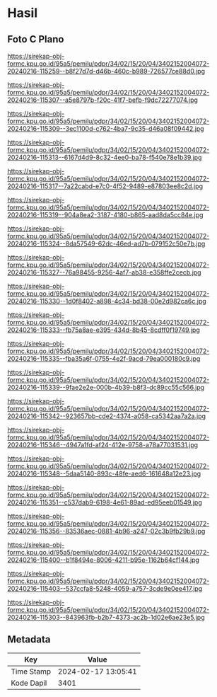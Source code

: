 # Hasil

## Foto C Plano

https://sirekap-obj-formc.kpu.go.id/95a5/pemilu/pdpr/34/02/15/20/04/3402152004072-20240216-115259--b8f27d7d-d46b-460c-b989-726577ce88d0.jpg

https://sirekap-obj-formc.kpu.go.id/95a5/pemilu/pdpr/34/02/15/20/04/3402152004072-20240216-115307--a5e8797b-f20c-41f7-befb-f9dc72277074.jpg

https://sirekap-obj-formc.kpu.go.id/95a5/pemilu/pdpr/34/02/15/20/04/3402152004072-20240216-115309--3ec1100d-c762-4ba7-9c35-d46a08f09442.jpg

https://sirekap-obj-formc.kpu.go.id/95a5/pemilu/pdpr/34/02/15/20/04/3402152004072-20240216-115313--6167d4d9-8c32-4ee0-ba78-f540e78e1b39.jpg

https://sirekap-obj-formc.kpu.go.id/95a5/pemilu/pdpr/34/02/15/20/04/3402152004072-20240216-115317--7a22cabd-e7c0-4f52-9489-e87803ee8c2d.jpg

https://sirekap-obj-formc.kpu.go.id/95a5/pemilu/pdpr/34/02/15/20/04/3402152004072-20240216-115319--904a8ea2-3187-4180-b865-aad8da5cc84e.jpg

https://sirekap-obj-formc.kpu.go.id/95a5/pemilu/pdpr/34/02/15/20/04/3402152004072-20240216-115324--8da57549-62dc-46ed-ad7b-079152c50e7b.jpg

https://sirekap-obj-formc.kpu.go.id/95a5/pemilu/pdpr/34/02/15/20/04/3402152004072-20240216-115327--76a98455-9256-4af7-ab38-e358ffe2cecb.jpg

https://sirekap-obj-formc.kpu.go.id/95a5/pemilu/pdpr/34/02/15/20/04/3402152004072-20240216-115330--1d0f8402-a898-4c34-bd38-00e2d982ca6c.jpg

https://sirekap-obj-formc.kpu.go.id/95a5/pemilu/pdpr/34/02/15/20/04/3402152004072-20240216-115333--fb75a8ae-e395-434d-8b45-8cdff0f19749.jpg

https://sirekap-obj-formc.kpu.go.id/95a5/pemilu/pdpr/34/02/15/20/04/3402152004072-20240216-115335--fba35a6f-0755-4e2f-9acd-79ea000180c9.jpg

https://sirekap-obj-formc.kpu.go.id/95a5/pemilu/pdpr/34/02/15/20/04/3402152004072-20240216-115339--9fae2e2e-000b-4b39-b8f3-dc89cc55c566.jpg

https://sirekap-obj-formc.kpu.go.id/95a5/pemilu/pdpr/34/02/15/20/04/3402152004072-20240216-115342--923657bb-cde2-4374-a058-ca5342aa7a2a.jpg

https://sirekap-obj-formc.kpu.go.id/95a5/pemilu/pdpr/34/02/15/20/04/3402152004072-20240216-115346--4947a1fd-af24-412e-9758-a78a77031531.jpg

https://sirekap-obj-formc.kpu.go.id/95a5/pemilu/pdpr/34/02/15/20/04/3402152004072-20240216-115348--5daa5140-893c-48fe-aed6-161648a12e23.jpg

https://sirekap-obj-formc.kpu.go.id/95a5/pemilu/pdpr/34/02/15/20/04/3402152004072-20240216-115351--c537dab9-6198-4e61-89ad-ed95eeb01549.jpg

https://sirekap-obj-formc.kpu.go.id/95a5/pemilu/pdpr/34/02/15/20/04/3402152004072-20240216-115356--83536aec-0881-4b96-a247-02c3b9fb29b9.jpg

https://sirekap-obj-formc.kpu.go.id/95a5/pemilu/pdpr/34/02/15/20/04/3402152004072-20240216-115400--b1f8494e-8006-4211-b95e-1162b64cf144.jpg

https://sirekap-obj-formc.kpu.go.id/95a5/pemilu/pdpr/34/02/15/20/04/3402152004072-20240216-115403--537ccfa8-5248-4059-a757-3cde9e0ee417.jpg

https://sirekap-obj-formc.kpu.go.id/95a5/pemilu/pdpr/34/02/15/20/04/3402152004072-20240216-115303--843963fb-b2b7-4373-ac2b-1d02e6ae23e5.jpg


## Metadata

| Key        | Value               |
| ---------- | ------------------- |
| Time Stamp | 2024-02-17 13:05:41 |
| Kode Dapil | 3401                |



